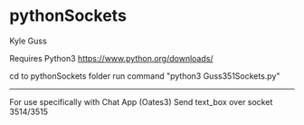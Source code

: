 # pythonSockets
Kyle Guss

Requires Python3 https://www.python.org/downloads/

cd to pythonSockets folder
run command "python3 Guss351Sockets.py"

___________________________________________________

For use specifically with Chat App (Oates3)
Send text_box over socket 3514/3515

